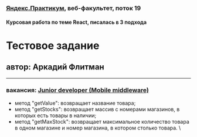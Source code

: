 ### [Яндекс.Практикум](https://praktikum.yandex.ru), веб-факультет, поток 19
#### Курсовая работа по теме React, писалась в 3 подхода

# Тестовое задание
## автор: Аркадий Флитман
------
### вакансия: [Junior developer (Mobile middleware)](https://hh.ru/vacancy/43160242)


* метод "getValue": возвращает название товара;
* метод "getStocks": возвращает массив с номерами магазинов, в которых есть товары в наличии;
* метод "getMaxStock": возвращает максимальное количество товара в одном магазине и номер магазина, в котором столько товара. \
